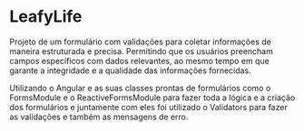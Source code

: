 # LeafyLife

Projeto de um formulário com validações para coletar informações de maneira estruturada e precisa. Permitindo que os usuários preencham campos específicos com dados relevantes, ao mesmo tempo em que garante a integridade e a qualidade das informações fornecidas.

Utilizando o Angular e as suas classes prontas de formulários como o FormsModule e o ReactiveFormsModule para fazer toda a lógica e a criação dos formulários e juntamente com eles foi utilizado o Validators para fazer as validações e também as mensagens de erro.
